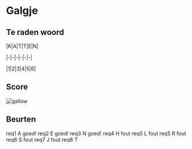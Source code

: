 # Galgje

## Te raden woord

|K|A|T|T|E|N|

|-|-|-|-|-|-|

|1|2|3|4|5|6|

## Score
![gallow](./images/5.png)

## Beurten
req1 A
goed!
req2 E
goed!
req3 N
goed!
req4 H
fout 
req5 L
fout 
req5 R
fout 
req6 S
fout
req7 J
fout
req8 T
